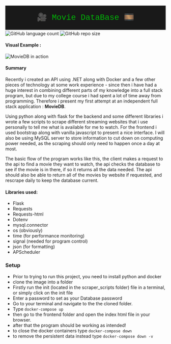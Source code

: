 ![](🎥_Movie_DataBase_🎞️.png)
![GitHub language count](https://img.shields.io/github/languages/count/s-riches/moviedatabase) ![GitHub repo size](https://img.shields.io/github/repo-size/s-riches/moviedatabase)

#### Visual Example :

![MovieDB in action](movieDB.gif)

#### Summary

Recently i created an API using .NET along with Docker and a few other pieces of technology at some work experience - since then i have had a huge interest in combining different parts of my knowledge into a full stack program, but due to my college course i had spent a lot of time away from programming. Therefore i present my first attempt at an independent full stack application : **MovieDB**.

Using python along with flask for the backend and some different libraries i wrote a few scripts to scrape different streaming websites that i use personally to tell me what is available for me to watch. For the frontend i used bootstrap along with vanilla javascript to present a nice interface. I will also be using MySQL server to store information to cut down on computing power needed, as the scraping should only need to happen once a day at most.

The basic flow of the program works like this, the client makes a request to the api to find a movie they want to watch, the api checks the database to see if the movie is in there, if so it returns all the data needed. The api should also be able to return all of the movies by website if requested, and rescrape daily to keep the database current.

#### Libraries used:

-   Flask
-   Requests
-   Requests-html
-   Dotenv
-   mysql.connector
-   os (obviously)
-   time (for performance monitoring)
-   signal (needed for program control)
-   json (for formatting)
-   APScheduler

### Setup

-   Prior to trying to run this project, you need to install python and docker
-   clone the image into a folder
-   Firstly run the init (located in the scraper_scripts folder) file in a terminal, or simply click on the init file
-   Enter a password to set as your Database password
-   Go to your terminal and navigate to the the cloned folder.
-   Type `docker-compose up`
-   then go to the frontend folder and open the index html file in your browser.
-   after that the program should be working as intended!
-   to close the docker containers type `docker-compose down`
-   to remove the persistent data instead type `docker-compose down -v`
